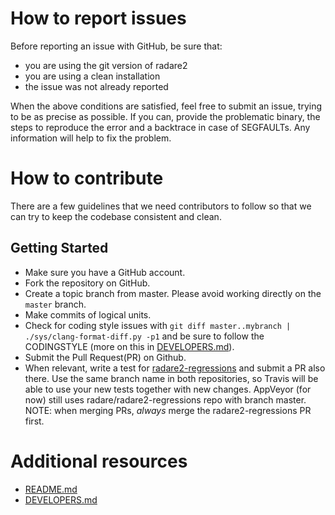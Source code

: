 # How to report issues

Before reporting an issue with GitHub, be sure that:
* you are using the git version of radare2
* you are using a clean installation
* the issue was not already reported

When the above conditions are satisfied, feel free to submit an issue,
trying to be as precise as possible. If you can, provide the problematic
binary, the steps to reproduce the error and a backtrace in case of SEGFAULTs.
Any information will help to fix the problem.

# How to contribute

There are a few guidelines that we need contributors to follow so that we can
try to keep the codebase consistent and clean.

## Getting Started

* Make sure you have a GitHub account.
* Fork the repository on GitHub.
* Create a topic branch from master. Please avoid working directly on the ```master``` branch.
* Make commits of logical units.
* Check for coding style issues with ```git diff master..mybranch | ./sys/clang-format-diff.py -p1``` and be sure to follow the CODINGSTYLE (more on this in [DEVELOPERS.md](https://github.com/radare/radare2/blob/master/DEVELOPERS.md)).
* Submit the Pull Request(PR) on Github.
* When relevant, write a test for
  [radare2-regressions](https://github.com/radare/radare2-regressions) and
  submit a PR also there. Use the same branch name in both repositories, so
  Travis will be able to use your new tests together with new changes.
  AppVeyor (for now) still uses radare/radare2-regressions repo with branch
  master. NOTE: when merging PRs, *always* merge the radare2-regressions PR
  first.

# Additional resources

* [README.md](https://github.com/radare/radare2/blob/master/README.md)
* [DEVELOPERS.md](https://github.com/radare/radare2/blob/master/DEVELOPERS.md)
